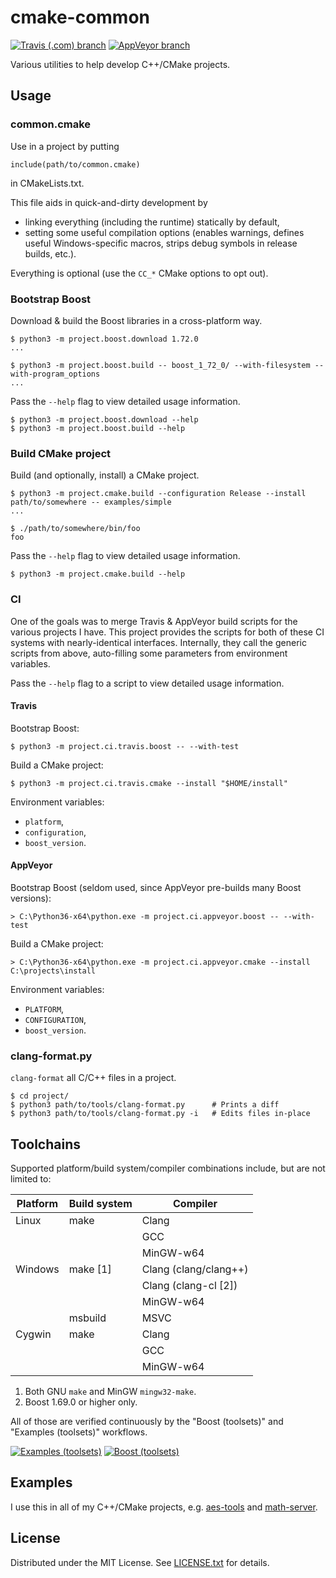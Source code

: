 cmake-common
============

[![Travis (.com) branch](https://img.shields.io/travis/com/egor-tensin/cmake-common/master?label=Travis)](https://travis-ci.com/egor-tensin/cmake-common)
[![AppVeyor branch](https://img.shields.io/appveyor/ci/egor-tensin/cmake-common/master?label=AppVeyor)](https://ci.appveyor.com/project/egor-tensin/cmake-common/branch/master)

Various utilities to help develop C++/CMake projects.

Usage
-----

### common.cmake

Use in a project by putting

    include(path/to/common.cmake)

in CMakeLists.txt.

This file aids in quick-and-dirty development by

* linking everything (including the runtime) statically by default,
* setting some useful compilation options (enables warnings, defines useful
Windows-specific macros, strips debug symbols in release builds, etc.).

Everything is optional (use the `CC_*` CMake options to opt out).

### Bootstrap Boost

Download & build the Boost libraries in a cross-platform way.

    $ python3 -m project.boost.download 1.72.0
    ...

    $ python3 -m project.boost.build -- boost_1_72_0/ --with-filesystem --with-program_options
    ...

Pass the `--help` flag to view detailed usage information.

    $ python3 -m project.boost.download --help
    $ python3 -m project.boost.build --help

### Build CMake project

Build (and optionally, install) a CMake project.

    $ python3 -m project.cmake.build --configuration Release --install path/to/somewhere -- examples/simple
    ...

    $ ./path/to/somewhere/bin/foo
    foo

Pass the `--help` flag to view detailed usage information.

    $ python3 -m project.cmake.build --help

### CI

One of the goals was to merge Travis & AppVeyor build scripts for the various
projects I have.
This project provides the scripts for both of these CI systems with
nearly-identical interfaces.
Internally, they call the generic scripts from above, auto-filling some
parameters from environment variables.

Pass the `--help` flag to a script to view detailed usage information.

#### Travis

Bootstrap Boost:

    $ python3 -m project.ci.travis.boost -- --with-test

Build a CMake project:

    $ python3 -m project.ci.travis.cmake --install "$HOME/install"

Environment variables:

* `platform`,
* `configuration`,
* `boost_version`.

#### AppVeyor

Bootstrap Boost (seldom used, since AppVeyor pre-builds many Boost versions):

    > C:\Python36-x64\python.exe -m project.ci.appveyor.boost -- --with-test

Build a CMake project:

    > C:\Python36-x64\python.exe -m project.ci.appveyor.cmake --install C:\projects\install

Environment variables:

* `PLATFORM`,
* `CONFIGURATION`,
* `boost_version`.

### clang-format.py

`clang-format` all C/C++ files in a project.

    $ cd project/
    $ python3 path/to/tools/clang-format.py      # Prints a diff
    $ python3 path/to/tools/clang-format.py -i   # Edits files in-place

Toolchains
----------

Supported platform/build system/compiler combinations include, but are not
limited to:

| Platform | Build system | Compiler
| -------- | ------------ | --------
| Linux    | make         | Clang
|          |              | GCC
|          |              | MinGW-w64
| Windows  | make \[1\]   | Clang (clang/clang++)
|          |              | Clang (clang-cl \[2\])
|          |              | MinGW-w64
|          | msbuild      | MSVC
| Cygwin   | make         | Clang
|          |              | GCC
|          |              | MinGW-w64

1. Both GNU `make` and MinGW `mingw32-make`.
2. Boost 1.69.0 or higher only.

All of those are verified continuously by the "Boost (toolsets)" and "Examples
(toolsets)" workflows.

[![Examples (toolsets)](https://github.com/egor-tensin/cmake-common/workflows/Examples%20(toolsets)/badge.svg)](https://github.com/egor-tensin/cmake-common/actions?query=workflow%3A%22Examples+%28toolsets%29%22)
[![Boost (toolsets)](https://github.com/egor-tensin/cmake-common/workflows/Boost%20(toolsets)/badge.svg)](https://github.com/egor-tensin/cmake-common/actions?query=workflow%3A%22Boost+%28toolsets%29%22)

Examples
--------

I use this in all of my C++/CMake projects, e.g. [aes-tools] and [math-server].

[aes-tools]: https://github.com/egor-tensin/aes-tools
[math-server]: https://github.com/egor-tensin/math-server

License
-------

Distributed under the MIT License.
See [LICENSE.txt] for details.

[LICENSE.txt]: LICENSE.txt
